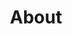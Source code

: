 ---
title: 'About'
layout: 'layouts/about.html'
permalink: '/about/index.html'
page:
  heading: 'About'
  person:
    image: '/images/matt-decamp-avatar-2020.jpg'
    imagealt: 'A Picture of Matt DeCamp'
    name: 'Matt DeCamp'
    position: 'Founder, Developer'
    aboutUn: "A front-end web developer for the last decade, Matt has been building for the web in one form or another for the over twenty years."
    aboutDeux: "When he isn't coding he is likely hanging with his family, writing music, gardening, or out for jog."
---